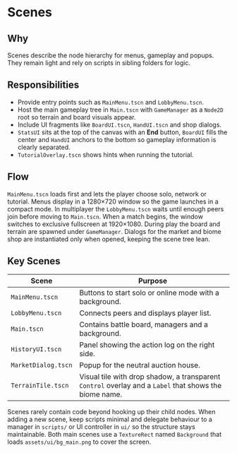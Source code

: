 # Scenes

## Why
Scenes describe the node hierarchy for menus, gameplay and popups. They remain light and rely on scripts in sibling folders for logic.

## Responsibilities
- Provide entry points such as `MainMenu.tscn` and `LobbyMenu.tscn`.
- Host the main gameplay tree in `Main.tscn` with `GameManager` as a `Node2D` root so terrain and board visuals appear.
- Include UI fragments like `BoardUI.tscn`, `HandUI.tscn` and shop dialogs.
 - `StatsUI` sits at the top of the canvas with an **End** button, `BoardUI` fills the center and
   `HandUI` anchors to the bottom so gameplay information is clearly separated.
 - `TutorialOverlay.tscn` shows hints when running the tutorial.

## Flow

`MainMenu.tscn` loads first and lets the player choose solo, network or tutorial. Menus display in a 1280×720 window so the game launches in a compact mode. In multiplayer the `LobbyMenu.tscn` waits until enough peers join before moving to `Main.tscn`. When a match begins, the window switches to exclusive fullscreen at 1920×1080. During play the board and terrain are spawned under `GameManager`. Dialogs for the market and biome shop are instantiated only when opened, keeping the scene tree lean.

## Key Scenes
| Scene | Purpose |
|------|---------|
| `MainMenu.tscn` | Buttons to start solo or online mode with a background. |
| `LobbyMenu.tscn` | Connects peers and displays player list. |
| `Main.tscn` | Contains battle board, managers and a background. |
| `HistoryUI.tscn` | Panel showing the action log on the right side. |
| `MarketDialog.tscn` | Popup for the neutral auction house. |
| `TerrainTile.tscn` | Visual tile with drop shadow, a transparent `Control` overlay and a `Label` that shows the biome name. |


Scenes rarely contain code beyond hooking up their child nodes. When adding a new scene, keep scripts minimal and delegate behaviour to a manager in `scripts/` or UI controller in `ui/` so the structure stays maintainable.
Both main scenes use a `TextureRect` named `Background` that loads `assets/ui/bg_main.png` to cover the screen.
